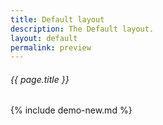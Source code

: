 ```yaml
---
title: Default layout
description: The Default layout.
layout: default
permalink: preview
---
```

###### _{{ page.title }}_

{% include demo-new.md %}